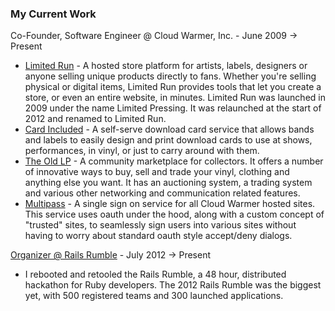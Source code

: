 ### My Current Work

Co-Founder, Software Engineer @ Cloud Warmer, Inc. - June 2009 &#8594; Present

* [Limited Run](/projects/limitedrun) -
	A hosted store platform for artists, labels, designers or anyone selling
	unique products directly to fans. Whether you're selling physical or digital
	items, Limited Run provides tools that let you create a store, or even an
	entire website, in minutes. Limited Run was launched in 2009 under the name
	Limited Pressing. It was relaunched at the start of 2012 and renamed to
	Limited Run.
* [Card Included](/projects/cardincluded) -
	A self-serve download card service that allows bands and labels to easily design
	and print download cards to use at shows, performances, in vinyl, or just to
	carry around with them.
* [The Old LP](/projects/theoldlp) -
	A community marketplace for collectors. It offers a number of innovative
	ways to buy, sell and trade your vinyl, clothing and anything else you want.
	It has an auctioning system, a trading system and various other networking
	and communication related features.
* [Multipass](/projects/multipass) -
	A single sign on service for all Cloud Warmer hosted sites.
	This service uses oauth under the hood, along with a custom concept of
	&quot;trusted&quot; sites, to seamlessly sign users into various sites
	without having to worry about standard oauth style accept/deny dialogs.

[Organizer @ Rails Rumble](http://railsrumble.com) - July 2012 &#8594; Present

* I rebooted and retooled the Rails Rumble, a 48 hour, distributed hackathon
	for Ruby developers. The 2012 Rails Rumble was the biggest yet, with 500
	registered teams and 300 launched applications.